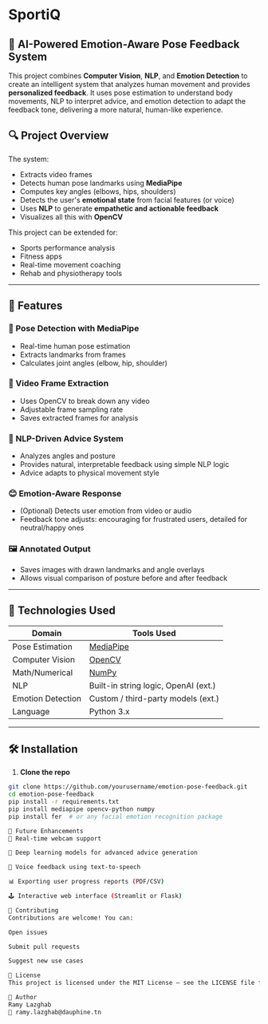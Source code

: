 # SportiQ
## 🧠 AI-Powered Emotion-Aware Pose Feedback System

This project combines **Computer Vision**, **NLP**, and **Emotion Detection** to create an intelligent system that analyzes human movement and provides **personalized feedback**. It uses pose estimation to understand body movements, NLP to interpret advice, and emotion detection to adapt the feedback tone, delivering a more natural, human-like experience.

## 🔍 Project Overview

The system:
- Extracts video frames
- Detects human pose landmarks using **MediaPipe**
- Computes key angles (elbows, hips, shoulders)
- Detects the user's **emotional state** from facial features (or voice)
- Uses **NLP** to generate **empathetic and actionable feedback**
- Visualizes all this with **OpenCV**

This project can be extended for:
- Sports performance analysis
- Fitness apps
- Real-time movement coaching
- Rehab and physiotherapy tools

---

## 🚀 Features

### 🕺 Pose Detection with MediaPipe
- Real-time human pose estimation
- Extracts landmarks from frames
- Calculates joint angles (elbow, hip, shoulder)

### 🎥 Video Frame Extraction
- Uses OpenCV to break down any video
- Adjustable frame sampling rate
- Saves extracted frames for analysis

### 🧠 NLP-Driven Advice System
- Analyzes angles and posture
- Provides natural, interpretable feedback using simple NLP logic
- Advice adapts to physical movement style

### 😊 Emotion-Aware Response
- (Optional) Detects user emotion from video or audio
- Feedback tone adjusts: encouraging for frustrated users, detailed for neutral/happy ones

### 🖼️ Annotated Output
- Saves images with drawn landmarks and angle overlays
- Allows visual comparison of posture before and after feedback

---

## 🧰 Technologies Used

| Domain           | Tools Used                            |
|------------------|----------------------------------------|
| Pose Estimation  | [MediaPipe](https://mediapipe.dev)     |
| Computer Vision  | [OpenCV](https://opencv.org)           |
| Math/Numerical   | [NumPy](https://numpy.org)             |
| NLP              | Built-in string logic, OpenAI (ext.)   |
| Emotion Detection| Custom / third-party models (ext.)     |
| Language         | Python 3.x                             |


---

## 🛠️ Installation

1. **Clone the repo**
```bash
git clone https://github.com/yourusername/emotion-pose-feedback.git
cd emotion-pose-feedback
pip install -r requirements.txt
pip install mediapipe opencv-python numpy
pip install fer  # or any facial emotion recognition package

📌 Future Enhancements
🎯 Real-time webcam support

🧠 Deep learning models for advanced advice generation

💬 Voice feedback using text-to-speech

📊 Exporting user progress reports (PDF/CSV)

🕹️ Interactive web interface (Streamlit or Flask)

🤝 Contributing
Contributions are welcome! You can:

Open issues

Submit pull requests

Suggest new use cases

📄 License
This project is licensed under the MIT License – see the LICENSE file for details.

👤 Author
Ramy Lazghab
📧 ramy.lazghab@dauphine.tn
